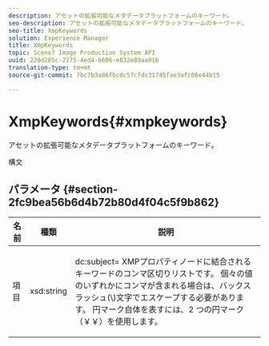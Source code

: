 ```yaml
---
description: アセットの拡張可能なメタデータプラットフォームのキーワード。
seo-description: アセットの拡張可能なメタデータプラットフォームのキーワード。
seo-title: XmpKeywords
solution: Experience Manager
title: XmpKeywords
topic: Scene7 Image Production System API
uuid: 220d285c-2275-4ed4-b606-e832e89aa916
translation-type: tm+mt
source-git-commit: 7bc7b3a86fbcdc57cfdc31745fae3afc06e44b15

---
```



# XmpKeywords{#xmpkeywords}

アセットの拡張可能なメタデータプラットフォームのキーワード。

構文

## パラメータ {#section-2fc9bea56b6d4b72b80d4f04c5f9b862}

<table id="table_04100BB8ABD84EF68B0A7CE3AD946414"> 
 <thead> 
  <tr> 
   <th colname="col1" class="entry"> 名前 </th> 
   <th colname="col2" class="entry"> 種類 </th> 
   <th colname="col3" class="entry"> 説明 </th> 
  </tr> 
 </thead>
 <tbody> 
  <tr> 
   <td colname="col1"> <span class="codeph"> 項 <span class="varname"> 目</span></span> </td> 
   <td colname="col2"> <span class="codeph"> xsd:string</span> </td> 
   <td colname="col3"> <p><span class="codeph"> dc:subject=</span> XMPプロパティノードに結合されるキーワードのコンマ区切りリストです。 個々の値のいずれかにコンマが含まれる場合は、バックスラッシュ(\)文字でエスケープする必要があります。 円マーク自体を表すには、2 つの円マーク（￥￥）を使用します。 </p> </td> 
  </tr> 
 </tbody> 
</table>

